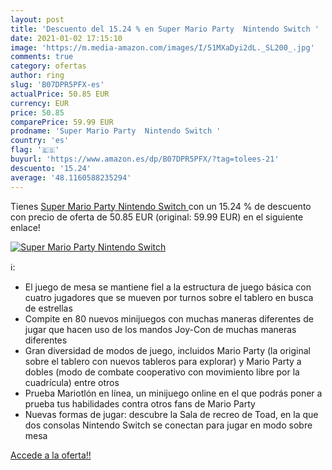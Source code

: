```yaml
---
layout: post
title: 'Descuento del 15.24 % en Super Mario Party  Nintendo Switch '
date: 2021-01-02 17:15:10
image: 'https://m.media-amazon.com/images/I/51MXaDyi2dL._SL200_.jpg'
comments: true
category: ofertas
author: ring
slug: 'B07DPR5PFX-es'
actualPrice: 50.85 EUR
currency: EUR
price: 50.85
comparePrice: 59.99 EUR
prodname: 'Super Mario Party  Nintendo Switch '
country: 'es'
flag: '🇪🇸'
buyurl: 'https://www.amazon.es/dp/B07DPR5PFX/?tag=tolees-21'
descuento: '15.24'
average: '48.1160588235294'
---
```


Tienes [Super Mario Party  Nintendo Switch ](https://www.amazon.es/dp/B07DPR5PFX/?tag=tolees-21) con un 15.24 % de descuento con precio de oferta de 50.85 EUR (original: 59.99 EUR) en el siguiente enlace!

[![Super Mario Party  Nintendo Switch ](https://m.media-amazon.com/images/I/51MXaDyi2dL._SL200_.jpg)](https://www.amazon.es/dp/B07DPR5PFX/?tag=tolees-21)

ℹ️:

- El juego de mesa se mantiene fiel a la estructura de juego básica con cuatro jugadores que se mueven por turnos sobre el tablero en busca de estrellas
- Compite en 80 nuevos minijuegos con muchas maneras diferentes de jugar que hacen uso de los mandos Joy-Con de muchas maneras diferentes
- Gran diversidad de modos de juego, incluidos Mario Party (la original sobre el tablero con nuevos tableros para explorar) y Mario Party a dobles (modo de combate cooperativo con movimiento libre por la cuadrícula) entre otros
- Prueba Mariotlón en línea, un minijuego online en el que podrás poner a prueba tus habilidades contra otros fans de Mario Party
- Nuevas formas de jugar: descubre la Sala de recreo de Toad, en la que dos consolas Nintendo Switch se conectan para jugar en modo sobre mesa

[Accede a la oferta!!](https://www.amazon.es/dp/B07DPR5PFX/?tag=tolees-21)
